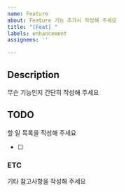 ```yaml
---
name: Feature
about: Feature 기능 추가시 작성해 주세요
title: "[Feat] "
labels: enhancement
assignees: ''

---
```


## Description
무슨 기능인지 간단히 작성해 주세요

## TODO
할 일 목록을 작성해 주세요

- [ ] 

### ETC
기타 참고사항을 작성해 주세요
